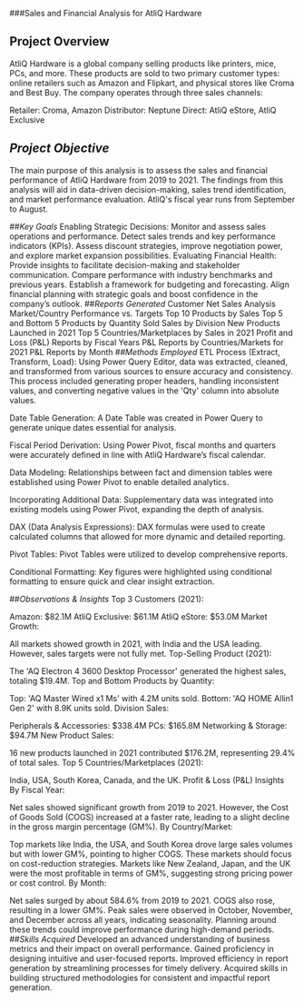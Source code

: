  ###Sales and Financial Analysis for AtliQ Hardware 
 ## **Project Overview**

AtliQ Hardware is a global company selling products like printers, mice, PCs, and more. These products are sold to two primary customer types: online retailers such as Amazon and Flipkart, and physical stores like Croma and Best Buy. The company operates through three sales channels:

Retailer: Croma, Amazon
Distributor: Neptune
Direct: AtliQ eStore, AtliQ Exclusive

## *Project Objective*
The main purpose of this analysis is to assess the sales and financial performance of AtliQ Hardware from 2019 to 2021. The findings from this analysis will aid in data-driven decision-making, sales trend identification, and market performance evaluation. AtliQ's fiscal year runs from September to August.

##*Key Goals*
Enabling Strategic Decisions:
Monitor and assess sales operations and performance.
Detect sales trends and key performance indicators (KPIs).
Assess discount strategies, improve negotiation power, and explore market expansion possibilities.
Evaluating Financial Health:
Provide insights to facilitate decision-making and stakeholder communication.
Compare performance with industry benchmarks and previous years.
Establish a framework for budgeting and forecasting.
Align financial planning with strategic goals and boost confidence in the company’s outlook.
##*Reports Generated*
Customer Net Sales Analysis
Market/Country Performance vs. Targets
Top 10 Products by Sales
Top 5 and Bottom 5 Products by Quantity Sold
Sales by Division
New Products Launched in 2021
Top 5 Countries/Marketplaces by Sales in 2021
Profit and Loss (P&L) Reports by Fiscal Years
P&L Reports by Countries/Markets for 2021
P&L Reports by Month
##*Methods Employed*
ETL Process (Extract, Transform, Load):
Using Power Query Editor, data was extracted, cleaned, and transformed from various sources to ensure accuracy and consistency. This process included generating proper headers, handling inconsistent values, and converting negative values in the 'Qty' column into absolute values.

Date Table Generation:
A Date Table was created in Power Query to generate unique dates essential for analysis.

Fiscal Period Derivation:
Using Power Pivot, fiscal months and quarters were accurately defined in line with AtliQ Hardware’s fiscal calendar.

Data Modeling:
Relationships between fact and dimension tables were established using Power Pivot to enable detailed analytics.

Incorporating Additional Data:
Supplementary data was integrated into existing models using Power Pivot, expanding the depth of analysis.

DAX (Data Analysis Expressions):
DAX formulas were used to create calculated columns that allowed for more dynamic and detailed reporting.

Pivot Tables:
Pivot Tables were utilized to develop comprehensive reports.

Conditional Formatting:
Key figures were highlighted using conditional formatting to ensure quick and clear insight extraction.

##*Observations & Insights*
Top 3 Customers (2021):

Amazon: $82.1M
AtliQ Exclusive: $61.1M
AtliQ eStore: $53.0M
Market Growth:

All markets showed growth in 2021, with India and the USA leading. However, sales targets were not fully met.
Top-Selling Product (2021):

The 'AQ Electron 4 3600 Desktop Processor' generated the highest sales, totaling $19.4M.
Top and Bottom Products by Quantity:

Top: 'AQ Master Wired x1 Ms' with 4.2M units sold.
Bottom: 'AQ HOME Allin1 Gen 2' with 8.9K units sold.
Division Sales:

Peripherals & Accessories: $338.4M
PCs: $165.8M
Networking & Storage: $94.7M
New Product Sales:

16 new products launched in 2021 contributed $176.2M, representing 29.4% of total sales.
Top 5 Countries/Marketplaces (2021):

India, USA, South Korea, Canada, and the UK.
Profit & Loss (P&L) Insights
By Fiscal Year:

Net sales showed significant growth from 2019 to 2021. However, the Cost of Goods Sold (COGS) increased at a faster rate, leading to a slight decline in the gross margin percentage (GM%).
By Country/Market:

Top markets like India, the USA, and South Korea drove large sales volumes but with lower GM%, pointing to higher COGS. These markets should focus on cost-reduction strategies.
Markets like New Zealand, Japan, and the UK were the most profitable in terms of GM%, suggesting strong pricing power or cost control.
By Month:

Net sales surged by about 584.6% from 2019 to 2021. COGS also rose, resulting in a lower GM%. Peak sales were observed in October, November, and December across all years, indicating seasonality. Planning around these trends could improve performance during high-demand periods.
##*Skills Acquired*
Developed an advanced understanding of business metrics and their impact on overall performance.
Gained proficiency in designing intuitive and user-focused reports.
Improved efficiency in report generation by streamlining processes for timely delivery.
Acquired skills in building structured methodologies for consistent and impactful report generation.
